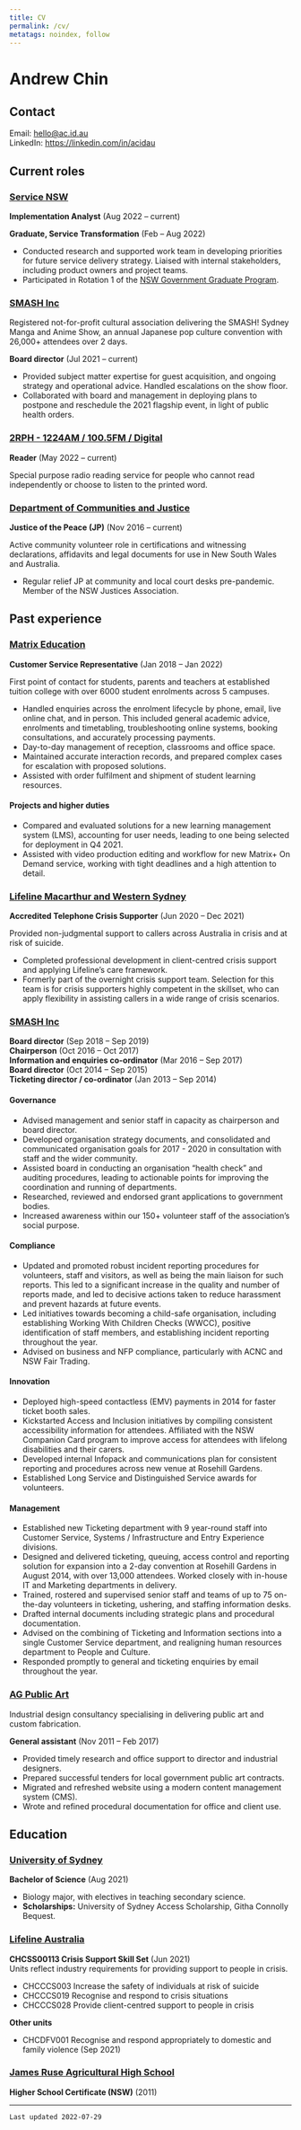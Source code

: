 ```yaml
---
title: CV
permalink: /cv/
metatags: noindex, follow
---
```


Andrew Chin
===========

Contact
-------

Email: <hello@ac.id.au>  
LinkedIn: <https://linkedin.com/in/acidau>

Current roles
-------------

### [Service NSW](https://service.nsw.gov.au/)

**Implementation Analyst** (Aug 2022 – current)

**Graduate, Service Transformation** (Feb – Aug 2022)
+ Conducted research and supported work team in developing priorities for future service delivery strategy. Liaised with internal stakeholders, including product owners and project teams.
+ Participated in Rotation 1 of the [NSW Government Graduate Program](https://www.psc.nsw.gov.au/workforce-management/recruitment/nsw-government-graduate-program).


### [SMASH Inc](https://smash.org.au)
Registered not-for-profit cultural association delivering the SMASH! Sydney Manga and Anime Show, an annual Japanese pop culture convention with 26,000+ attendees over 2 days.

**Board director** (Jul 2021 – current)
+ Provided subject matter expertise for guest acquisition, and ongoing strategy and operational advice. Handled escalations on the show floor.
+ Collaborated with board and management in deploying plans to postpone and reschedule the 2021 flagship event, in light of public health orders.


### [2RPH - 1224AM / 100.5FM / Digital](https://2rph.org.au)

**Reader** (May 2022 – current)

Special purpose radio reading service for people who cannot read independently or choose to listen to the printed word.


### [Department of Communities and Justice](https://jp.nsw.gov.au)

**Justice of the Peace (JP)** (Nov 2016 – current)

Active community volunteer role in certifications and witnessing declarations, affidavits and legal documents for use in New South Wales and Australia.

+ Regular relief JP at community and local court desks pre-pandemic. Member of the NSW Justices Association.


Past experience
-----

### [Matrix Education](https://matrix.edu.au)

**Customer Service Representative** (Jan 2018 – Jan 2022)

First point of contact for students, parents and teachers at established tuition college with over 6000 student enrolments across 5 campuses.

+ Handled enquiries across the enrolment lifecycle by phone, email, live online chat, and in person. This included general academic advice, enrolments and timetabling, troubleshooting online systems, booking consultations, and accurately processing payments.
+ Day-to-day management of reception, classrooms and office space.
+ Maintained accurate interaction records, and prepared complex cases for escalation with proposed solutions.
+ Assisted with order fulfilment and shipment of student learning resources.

#### Projects and higher duties

+ Compared and evaluated solutions for a new learning management system (LMS), accounting for user needs, leading to one being selected for deployment in Q4 2021.
+ Assisted with video production editing and workflow for new Matrix+ On Demand service, working with tight deadlines and a high attention to detail.


### [Lifeline Macarthur and Western Sydney](https://www.lifelinemacarthur.org.au/)

**Accredited Telephone Crisis Supporter** (Jun 2020 – Dec 2021)

Provided non-judgmental support to callers across Australia in crisis and at risk of suicide.

+ Completed professional development in client-centred crisis support and applying Lifeline’s care framework.
+ Formerly part of the overnight crisis support team. Selection for this team is for crisis supporters highly competent in the skillset, who can apply flexibility in assisting callers in a wide range of crisis scenarios.


### [SMASH Inc](https://smash.org.au)

**Board director** (Sep 2018 – Sep 2019)  
**Chairperson** (Oct 2016 – Oct 2017)  
**Information and enquiries co-ordinator** (Mar 2016 – Sep 2017)  
**Board director** (Oct 2014 – Sep 2015)  
**Ticketing director / co-ordinator** (Jan 2013 – Sep 2014)  

#### Governance

+ Advised management and senior staff in capacity as chairperson and board director.
+ Developed organisation strategy documents, and consolidated and communicated organisation goals for 2017 - 2020 in consultation with staff and the wider community.
+ Assisted board in conducting an organisation “health check” and auditing procedures, leading to actionable points for improving the coordination and running of departments.
+ Researched, reviewed and endorsed grant applications to government bodies.
+ Increased awareness within our 150+ volunteer staff of the association’s social purpose. 

#### Compliance

+ Updated and promoted robust incident reporting procedures for volunteers, staff and visitors, as well as being the main liaison for such reports. This led to a significant increase in the quality and number of reports made, and led to decisive actions taken to reduce harassment and prevent hazards at future events.
+ Led initiatives towards becoming a child-safe organisation, including establishing Working With Children Checks (WWCC), positive identification of staff members, and establishing incident reporting throughout the year.
+ Advised on business and NFP compliance, particularly with ACNC and NSW Fair Trading.

#### Innovation

+ Deployed high-speed contactless (EMV) payments in 2014 for faster ticket booth sales.
+ Kickstarted Access and Inclusion initiatives by compiling consistent accessibility information for attendees. Affiliated with the NSW Companion Card program to improve access for attendees with lifelong disabilities and their carers.
+ Developed internal Infopack and communications plan for consistent reporting and procedures across new venue at Rosehill Gardens.
+ Established Long Service and Distinguished Service awards for volunteers.

#### Management

+ Established new Ticketing department with 9 year-round staff into Customer Service, Systems / Infrastructure and Entry Experience divisions.
+ Designed and delivered ticketing, queuing, access control and reporting solution for expansion into a 2-day convention at Rosehill Gardens in August 2014, with over 13,000 attendees. Worked closely with in-house IT and Marketing departments in delivery.
+ Trained, rostered and supervised senior staff and teams of up to 75 on-the-day volunteers in ticketing, ushering, and staffing information desks.
+ Drafted internal documents including strategic plans and procedural documentation.
+ Advised on the combining of Ticketing and Information sections into a single Customer Service department, and realigning human resources department to People and Culture.
+ Responded promptly to general and ticketing enquiries by email throughout the year.


### [AG Public Art](https://agpublicart.com.au)

Industrial design consultancy specialising in delivering public art and custom fabrication.

**General assistant** (Nov 2011 – Feb 2017)

+ Provided timely research and office support to director and industrial designers.
+ Prepared successful tenders for local government public art contracts.
+ Migrated and refreshed website using a modern content management system (CMS).
+ Wrote and refined procedural documentation for office and client use.


Education
---------

### [University of Sydney](https://sydney.edu.au)

**Bachelor of Science** (Aug 2021)

+ Biology major, with electives in teaching secondary science.
+ **Scholarships:** University of Sydney Access Scholarship, Githa Connolly Bequest.


### [Lifeline Australia](https://lifeline.org.au)

**CHCSS00113	Crisis Support Skill Set** (Jun 2021)  
Units reflect industry requirements for providing support to people in crisis.
- CHCCCS003	Increase the safety of individuals at risk of suicide
- CHCCCS019		Recognise and respond to crisis situations
- CHCCCS028	Provide client-centred support to people in crisis

**Other units**
- CHCDFV001	Recognise and respond appropriately to domestic and family violence (Sep 2021)


### [James Ruse Agricultural High School](https://jamesruse-h.schools.nsw.gov.au)
**Higher School Certificate (NSW)** (2011)

---

```Last updated 2022-07-29```